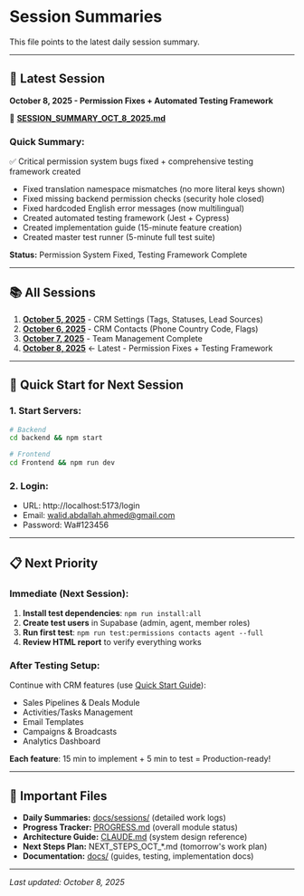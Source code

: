 # Session Summaries

This file points to the latest daily session summary.

---

## 📅 Latest Session
**October 8, 2025 - Permission Fixes + Automated Testing Framework**

📄 **[SESSION_SUMMARY_OCT_8_2025.md](docs/sessions/SESSION_SUMMARY_OCT_8_2025.md)**

### Quick Summary:
✅ Critical permission system bugs fixed + comprehensive testing framework created
- Fixed translation namespace mismatches (no more literal keys shown)
- Fixed missing backend permission checks (security hole closed)
- Fixed hardcoded English error messages (now multilingual)
- Created automated testing framework (Jest + Cypress)
- Created implementation guide (15-minute feature creation)
- Created master test runner (5-minute full test suite)

**Status:** Permission System Fixed, Testing Framework Complete

---

## 📚 All Sessions

1. **[October 5, 2025](docs/sessions/SESSION_SUMMARY_OCT_5_2025.md)** - CRM Settings (Tags, Statuses, Lead Sources)
2. **[October 6, 2025](docs/sessions/SESSION_SUMMARY_OCT_6_2025.md)** - CRM Contacts (Phone Country Code, Flags)
3. **[October 7, 2025](docs/sessions/SESSION_SUMMARY_OCT_7_2025.md)** - Team Management Complete
4. **[October 8, 2025](docs/sessions/SESSION_SUMMARY_OCT_8_2025.md)** ← Latest - Permission Fixes + Testing Framework

---

## 🚀 Quick Start for Next Session

### 1. Start Servers:
```bash
# Backend
cd backend && npm start

# Frontend
cd Frontend && npm run dev
```

### 2. Login:
- URL: http://localhost:5173/login
- Email: walid.abdallah.ahmed@gmail.com
- Password: Wa#123456

---

## 📋 Next Priority

### Immediate (Next Session):
1. **Install test dependencies**: `npm run install:all`
2. **Create test users** in Supabase (admin, agent, member roles)
3. **Run first test**: `npm run test:permissions contacts agent --full`
4. **Review HTML report** to verify everything works

### After Testing Setup:
Continue with CRM features (use [Quick Start Guide](docs/guides/QUICK_START_NEW_FEATURE.md)):
- Sales Pipelines & Deals Module
- Activities/Tasks Management
- Email Templates
- Campaigns & Broadcasts
- Analytics Dashboard

**Each feature**: 15 min to implement + 5 min to test = Production-ready!

---

## 🔗 Important Files

- **Daily Summaries:** [docs/sessions/](docs/sessions/) (detailed work logs)
- **Progress Tracker:** [PROGRESS.md](PROGRESS.md) (overall module status)
- **Architecture Guide:** [CLAUDE.md](CLAUDE.md) (system design reference)
- **Next Steps Plan:** NEXT_STEPS_OCT_*.md (tomorrow's work plan)
- **Documentation:** [docs/](docs/) (guides, testing, implementation docs)

---

*Last updated: October 8, 2025*
